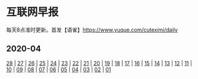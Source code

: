 # 互联网早报

每天8点准时更新。首发【语雀】https://www.yuque.com/cuteximi/daily


## 2020-04

[28](https://www.yuque.com/cuteximi/daily/2020-04-28) | [27](https://www.yuque.com/cuteximi/daily/2020-04-27) | [26](https://www.yuque.com/cuteximi/daily/2020-04-26) | [25](https://www.yuque.com/cuteximi/daily/2020-04-25) | [24](https://www.yuque.com/cuteximi/daily/2020-04-24) | [23](https://www.yuque.com/cuteximi/daily/2020-04-23) | [22](https://www.yuque.com/cuteximi/daily/2020-04-22) | [21](https://www.yuque.com/cuteximi/daily/2020-04-21) | [20](https://www.yuque.com/cuteximi/daily/2020-04-20) | [19](https://www.yuque.com/cuteximi/daily/2020-04-19) | [18](https://www.yuque.com/cuteximi/daily/2020-04-18) | [17](https://www.yuque.com/cuteximi/daily/2020-04-17) | [16](https://www.yuque.com/cuteximi/daily/2020-04-16) | [15](https://www.yuque.com/cuteximi/daily/2020-04-15) | [14](https://www.yuque.com/cuteximi/daily/2020-04-14) | [13](https://www.yuque.com/cuteximi/daily/2020-04-13) | [12](https://www.yuque.com/cuteximi/daily/2020-04-12) | [11](https://www.yuque.com/cuteximi/daily/2020-04-11) | [10](https://www.yuque.com/cuteximi/daily/2020-04-10) | [09](https://www.yuque.com/cuteximi/daily/2020-04-09) | [08](https://www.yuque.com/cuteximi/daily/2020-04-08) | [07](https://www.yuque.com/cuteximi/daily/2020-04-07) | [06](https://www.yuque.com/cuteximi/daily/2020-04-06) | [05](https://www.yuque.com/cuteximi/daily/2020-04-05) | [04](https://www.yuque.com/cuteximi/daily/2020-04-04) | [03](https://www.yuque.com/cuteximi/daily/2020-04-03) | [02](https://www.yuque.com/cuteximi/daily/2020-04-02) | [01](https://www.yuque.com/cuteximi/daily/2020-04-01) 
